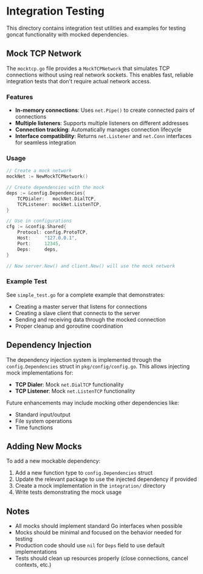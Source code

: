 # Integration Testing

This directory contains integration test utilities and examples for testing goncat functionality with mocked dependencies.

## Mock TCP Network

The `mocktcp.go` file provides a `MockTCPNetwork` that simulates TCP connections without using real network sockets. This enables fast, reliable integration tests that don't require actual network access.

### Features

- **In-memory connections**: Uses `net.Pipe()` to create connected pairs of connections
- **Multiple listeners**: Supports multiple listeners on different addresses
- **Connection tracking**: Automatically manages connection lifecycle
- **Interface compatibility**: Returns `net.Listener` and `net.Conn` interfaces for seamless integration

### Usage

```go
// Create a mock network
mockNet := NewMockTCPNetwork()

// Create dependencies with the mock
deps := &config.Dependencies{
    TCPDialer:   mockNet.DialTCP,
    TCPListener: mockNet.ListenTCP,
}

// Use in configurations
cfg := &config.Shared{
    Protocol: config.ProtoTCP,
    Host:     "127.0.0.1",
    Port:     12345,
    Deps:     deps,
}

// Now server.New() and client.New() will use the mock network
```

### Example Test

See `simple_test.go` for a complete example that demonstrates:
- Creating a master server that listens for connections
- Creating a slave client that connects to the server
- Sending and receiving data through the mocked connection
- Proper cleanup and goroutine coordination

## Dependency Injection

The dependency injection system is implemented through the `config.Dependencies` struct in `pkg/config/config.go`. This allows injecting mock implementations for:

- **TCP Dialer**: Mock `net.DialTCP` functionality
- **TCP Listener**: Mock `net.ListenTCP` functionality

Future enhancements may include mocking other dependencies like:
- Standard input/output
- File system operations
- Time functions

## Adding New Mocks

To add a new mockable dependency:

1. Add a new function type to `config.Dependencies` struct
2. Update the relevant package to use the injected dependency if provided
3. Create a mock implementation in the `integration/` directory
4. Write tests demonstrating the mock usage

## Notes

- All mocks should implement standard Go interfaces when possible
- Mocks should be minimal and focused on the behavior needed for testing
- Production code should use `nil` for `Deps` field to use default implementations
- Tests should clean up resources properly (close connections, cancel contexts, etc.)
